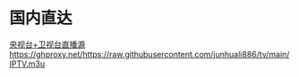 # 国内直达
 [央视台+卫视台直播源](https://ghproxy.net/https://raw.githubusercontent.com/junhuali886/tv/main/IPTV.m3u)https://ghproxy.net/https://raw.githubusercontent.com/junhuali886/tv/main/IPTV.m3u
